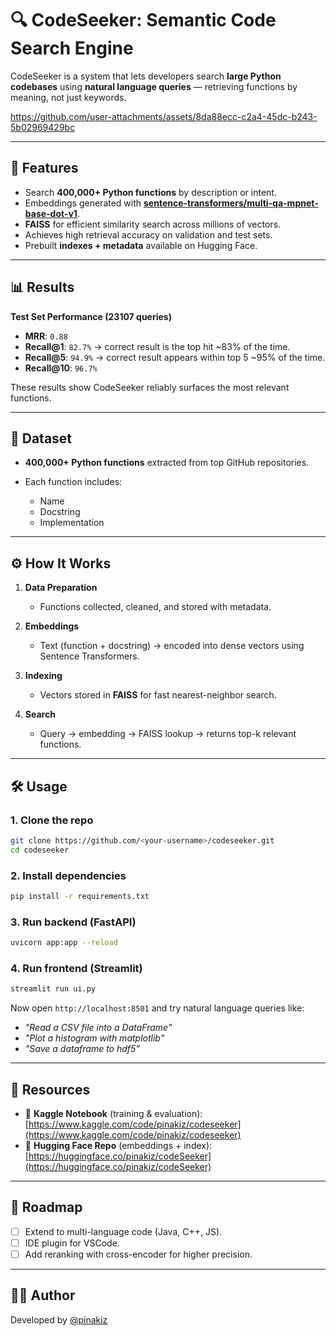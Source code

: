 # 🔍 CodeSeeker: Semantic Code Search Engine

CodeSeeker is a system that lets developers search **large Python codebases** using **natural language queries** — retrieving functions by meaning, not just keywords.



https://github.com/user-attachments/assets/8da88ecc-c2a4-45dc-b243-5b02969429bc


---

## 🚀 Features

* Search **400,000+ Python functions** by description or intent.
* Embeddings generated with **[sentence-transformers/multi-qa-mpnet-base-dot-v1](https://huggingface.co/sentence-transformers/multi-qa-mpnet-base-dot-v1)**.
* **FAISS** for efficient similarity search across millions of vectors.
* Achieves high retrieval accuracy on validation and test sets.
* Prebuilt **indexes + metadata** available on Hugging Face.

---

## 📊 Results

**Test Set Performance (23107 queries)**

* **MRR**: `0.88`
* **Recall\@1**: `82.7%` → correct result is the top hit \~83% of the time.
* **Recall\@5**: `94.9%` → correct result appears within top 5 \~95% of the time.
* **Recall\@10**: `96.7%`

These results show CodeSeeker reliably surfaces the most relevant functions.

---

## 📂 Dataset

* **400,000+ Python functions** extracted from top GitHub repositories.
* Each function includes:

  * Name
  * Docstring
  * Implementation

---

## ⚙️ How It Works

1. **Data Preparation**

   * Functions collected, cleaned, and stored with metadata.

2. **Embeddings**

   * Text (function + docstring) → encoded into dense vectors using Sentence Transformers.

3. **Indexing**

   * Vectors stored in **FAISS** for fast nearest-neighbor search.

4. **Search**

   * Query → embedding → FAISS lookup → returns top-k relevant functions.

---

## 🛠️ Usage

### 1. Clone the repo

```bash
git clone https://github.com/<your-username>/codeseeker.git
cd codeseeker
```

### 2. Install dependencies

```bash
pip install -r requirements.txt
```

### 3. Run backend (FastAPI)

```bash
uvicorn app:app --reload
```

### 4. Run frontend (Streamlit)

```bash
streamlit run ui.py
```

Now open `http://localhost:8501` and try natural language queries like:

* *"Read a CSV file into a DataFrame"*
* *"Plot a histogram with matplotlib"*
* *"Save a dataframe to hdf5"*

---

## 🔗 Resources

* 📘 **Kaggle Notebook** (training & evaluation): [https://www.kaggle.com/code/pinakiz/codeseeker](https://www.kaggle.com/code/pinakiz/codeseeker)
* 🤗 **Hugging Face Repo** (embeddings + index): [https://huggingface.co/pinakiz/codeSeeker](https://huggingface.co/pinakiz/codeSeeker)

---

## 📌 Roadmap

* [ ]   Extend to multi-language code (Java, C++, JS).
* [ ]   IDE plugin for VSCode.
* [ ]   Add reranking with cross-encoder for higher precision.

---

## 🧑‍💻 Author

Developed by [@pinakiz](https://github.com/pinakiz)
